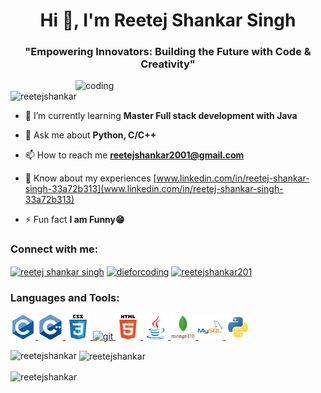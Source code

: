 
<h1 align="center">Hi 👋, I'm Reetej Shankar Singh</h1>
<h3 align="center">"Empowering Innovators: Building the Future with Code & Creativity"</h3>

<img align="right" alt="coding" width="400" src="https://user-images.githubusercontent.com/55389276/140866485-8fb1c876-9a8f-4d6a-98dc-08c4981eaf70.gif">

<p align="left"> <img src="https://komarev.com/ghpvc/?username=reetejshankar&label=Profile%20views&color=0e75b6&style=flat" alt="reetejshankar" /> </p>

- 🌱 I’m currently learning **Master Full stack development with Java**

- 💬 Ask me about **Python, C/C++**

- 📫 How to reach me **reetejshankar2001@gmail.com**

- 📄 Know about my experiences [www.linkedin.com/in/reetej-shankar-singh-33a72b313](www.linkedin.com/in/reetej-shankar-singh-33a72b313)

- ⚡ Fun fact **I am Funny😁**

<h3 align="left">Connect with me:</h3>
<p align="left">
<a href="https://linkedin.com/in/reetej shankar singh" target="blank"><img align="center" src="https://raw.githubusercontent.com/rahuldkjain/github-profile-readme-generator/master/src/images/icons/Social/linked-in-alt.svg" alt="reetej shankar singh" height="30" width="40" /></a>
<a href="https://www.codechef.com/users/dieforcoding" target="blank"><img align="center" src="https://cdn.jsdelivr.net/npm/simple-icons@3.1.0/icons/codechef.svg" alt="dieforcoding" height="30" width="40" /></a>
<a href="https://www.hackerrank.com/reetejshankar201" target="blank"><img align="center" src="https://raw.githubusercontent.com/rahuldkjain/github-profile-readme-generator/master/src/images/icons/Social/hackerrank.svg" alt="reetejshankar201" height="30" width="40" /></a>
</p>

<h3 align="left">Languages and Tools:</h3>
<p align="left"> <a href="https://www.cprogramming.com/" target="_blank" rel="noreferrer"> <img src="https://raw.githubusercontent.com/devicons/devicon/master/icons/c/c-original.svg" alt="c" width="40" height="40"/> </a> <a href="https://www.w3schools.com/cpp/" target="_blank" rel="noreferrer"> <img src="https://raw.githubusercontent.com/devicons/devicon/master/icons/cplusplus/cplusplus-original.svg" alt="cplusplus" width="40" height="40"/> </a> <a href="https://www.w3schools.com/css/" target="_blank" rel="noreferrer"> <img src="https://raw.githubusercontent.com/devicons/devicon/master/icons/css3/css3-original-wordmark.svg" alt="css3" width="40" height="40"/> </a> <a href="https://git-scm.com/" target="_blank" rel="noreferrer"> <img src="https://www.vectorlogo.zone/logos/git-scm/git-scm-icon.svg" alt="git" width="40" height="40"/> </a> <a href="https://www.w3.org/html/" target="_blank" rel="noreferrer"> <img src="https://raw.githubusercontent.com/devicons/devicon/master/icons/html5/html5-original-wordmark.svg" alt="html5" width="40" height="40"/> </a> <a href="https://www.java.com" target="_blank" rel="noreferrer"> <img src="https://raw.githubusercontent.com/devicons/devicon/master/icons/java/java-original.svg" alt="java" width="40" height="40"/> </a> <a href="https://www.mongodb.com/" target="_blank" rel="noreferrer"> <img src="https://raw.githubusercontent.com/devicons/devicon/master/icons/mongodb/mongodb-original-wordmark.svg" alt="mongodb" width="40" height="40"/> </a> <a href="https://www.mysql.com/" target="_blank" rel="noreferrer"> <img src="https://raw.githubusercontent.com/devicons/devicon/master/icons/mysql/mysql-original-wordmark.svg" alt="mysql" width="40" height="40"/> </a> <a href="https://www.python.org" target="_blank" rel="noreferrer"> <img src="https://raw.githubusercontent.com/devicons/devicon/master/icons/python/python-original.svg" alt="python" width="40" height="40"/> </a> </p>

<p><img align="left" src="https://github-readme-stats.vercel.app/api/top-langs?username=reetejshankar&show_icons=true&locale=en&layout=compact" alt="reetejshankar" /></p>

<p>&nbsp;<img align="center" src="https://github-readme-stats.vercel.app/api?username=reetejshankar&show_icons=true&locale=en" alt="reetejshankar" /></p>

<p><img align="center" src="https://github-readme-streak-stats.herokuapp.com/?user=reetejshankar&" alt="reetejshankar" /></p>
